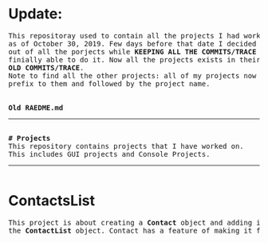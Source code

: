 # <strong>Update: </strong>

<pre>This repositoray used to contain all the projects I had worked on 
as of October 30, 2019. Few days before that date I decided to make a single repository
out of all the porjects while <strong>KEEPING ALL THE COMMITS/TRACE</strong> and I was 
finially able to do it. Now all the projects exists in their own repo with <strong>
OLD COMMITS/TRACE</strong>. 
Note to find all the other projects: all of my projects now has a <strong>Project--</strong>
prefix to them and followed by the project name.
<br>
<strong>Old RAEDME.md</strong>
<hr>
<strong># Projects</strong>
This repository contains projects that I have worked on. 
This includes GUI projects and Console Projects.
<hr></pre>

# ContactsList

<pre>
This project is about creating a <strong>Contact</strong> object and adding it to
the <strong>ContactList</strong> object. Contact has a feature of making it favorite or not.
</pre>
